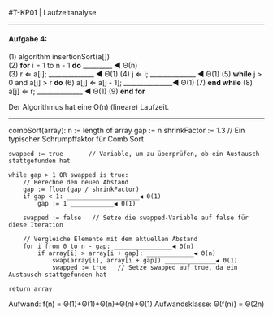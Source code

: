 #T-KP01 | Laufzeitanalyse
<hr>

#### Aufgabe 4: 

(1) algorithm insertionSort(a[])        
(2)   **for** i = 1 to n - 1 **do**  _________       ◀ Θ(n)  
(3)     r ⇐ a[i];     ______________                  ◀ Θ(1)
(4)     j ⇐ i;        ______________                  ◀ Θ(1)
(5)     **while** j > 0 and a[j] > r **do**
(6)       a[j] ⇐ a[j - 1]; _______________◀ Θ(1)
(7)   **end while**
(8)     a[j] ⇐ r;     ______________                    ◀ Θ(1)
(9)   **end for**

Der Algorithmus hat eine O(n) (lineare) Laufzeit.

<hr>

combSort(array):
    n := length of array
    gap := n
    shrinkFactor := 1.3   // Ein typischer Schrumpffaktor für Comb Sort

    swapped := true       // Variable, um zu überprüfen, ob ein Austausch stattgefunden hat

    while gap > 1 OR swapped is true:
        // Berechne den neuen Abstand
        gap := floor(gap / shrinkFactor)
        if gap < 1: ____________________◀ Θ(1)
            gap := 1 ____________◀ Θ(1)
        
        swapped := false   // Setze die swapped-Variable auf false für diese Iteration
        
        // Vergleiche Elemente mit dem aktuellen Abstand
        for i from 0 to n - gap: ________________◀ Θ(n)
            if array[i] > array[i + gap]: _____________◀ Θ(n)
                swap(array[i], array[i + gap]) ______________◀ Θ(1)
                swapped := true   // Setze swapped auf true, da ein Austausch stattgefunden hat

    return array

    
Aufwand: 
f(n) = Θ(1)+Θ(1)+Θ(n)+Θ(n)+Θ(1)
Aufwandsklasse:
Θ(f(n)) = Θ(2n)